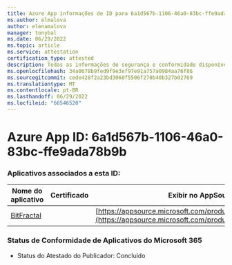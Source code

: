 ```yaml
---
title: Azure App informações de ID para 6a1d567b-1106-46a0-83bc-ffe9ada78b9b
ms.author: elmalova
author: elenamalova
manager: tonybal
ms.date: 06/29/2022
ms.topic: article
ms.service: attestation
certification_type: attested
description: Todas as informações de segurança e conformidade disponíveis para 6a1d567b-1106-46a0-83bc-ffe9ada78b9b.
ms.openlocfilehash: 34a0678b9fed9f9e3ef97e91a757a0984aa76f86
ms.sourcegitcommit: cede428f2a23bd3060f5506f270b40b327b02769
ms.translationtype: MT
ms.contentlocale: pt-BR
ms.lasthandoff: 06/29/2022
ms.locfileid: "66546520"
---
```

# <a name="azure-app-id-6a1d567b-1106-46a0-83bc-ffe9ada78b9b"></a>Azure App ID: 6a1d567b-1106-46a0-83bc-ffe9ada78b9b


### <a name="apps-associated-with-this-id"></a>Aplicativos associados a esta ID:
| **Nome do aplicativo** | **Certificado** | **Exibir no AppSource** |
|--------------|---------------|-----------------------|
| [BitFractal](../forward/WA200004172.md) |  | [https://appsource.microsoft.com/product/office/WA200004172](https://appsource.microsoft.com/product/office/WA200004172) |

### <a name="microsoft-365-app-compliance-status"></a>Status de Conformidade de Aplicativos do Microsoft 365
- Status do Atestado do Publicador: Concluído
